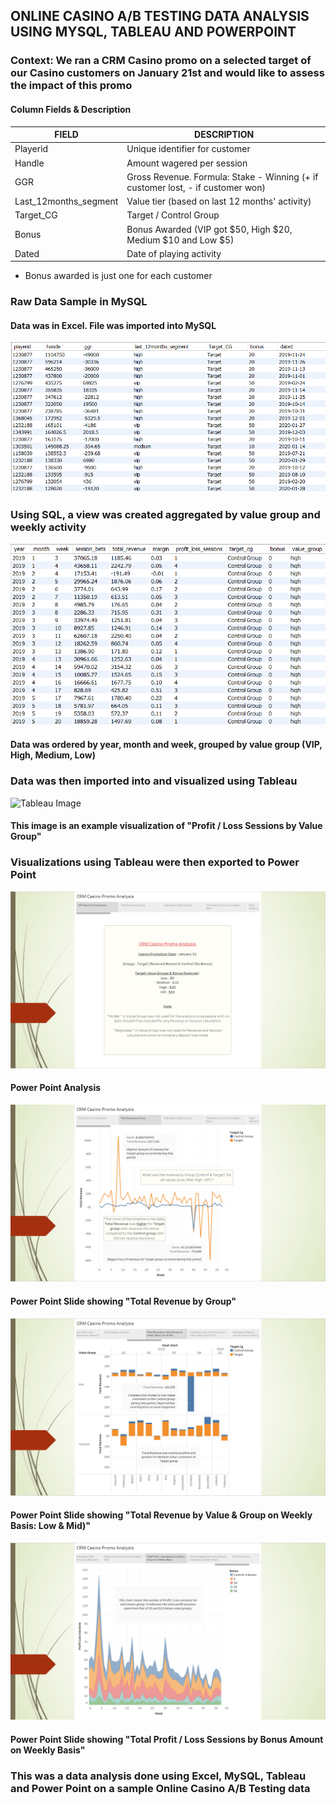 ## ONLINE CASINO A/B TESTING DATA ANALYSIS USING MYSQL, TABLEAU AND POWERPOINT

### Context: We ran a CRM Casino promo on a selected target of our Casino customers on January 21st and would like to assess the impact of this promo

#### Column Fields & Description

|   FIELD    |    DESCRIPTION    |
| -----------|-------------------|
|  Playerid  |   Unique identifier for customer |
|  Handle    |   Amount wagered per session  |
|  GGR       | Gross Revenue. Formula: Stake - Winning (+ if customer lost, - if customer won)|
|Last_12months_segment| Value tier (based on last 12 months' activity)|
| Target_CG | Target / Control Group|
| Bonus | Bonus Awarded (VIP got $50, High $20, Medium $10 and Low $5) |
| Dated | Date of playing activity |

* Bonus awarded is just one for each customer

### Raw Data Sample in MySQL

#### Data was in Excel. File was imported into MySQL

![Casino Raw Image](casino_raw.PNG)

### Using SQL, a view was created aggregated by value group and weekly activity

![Casino View Image](casino_view.PNG)

#### Data was ordered by year, month and week, grouped by value group (VIP, High, Medium, Low)

### Data was then imported into and visualized using Tableau

![Tableau Image](tableau.PNG)

#### This image is an example visualization of "Profit / Loss Sessions by Value Group"

### Visualizations using Tableau were then exported to Power Point

![Power Point](powerpoint.PNG)
#### Power Point Analysis

![Power Point](powerpoint1.PNG)
#### Power Point Slide showing "Total Revenue by Group"

![Power Point](powerpoint2.PNG)
#### Power Point Slide showing "Total Revenue by Value & Group on Weekly Basis: Low & Mid)"

![Power Point](powerpoint3.PNG)
#### Power Point Slide showing "Total Profit / Loss Sessions by Bonus Amount on Weekly Basis"


### This was a data analysis done using Excel, MySQL, Tableau and Power Point on a sample Online Casino A/B Testing data




